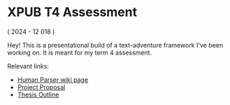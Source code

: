 # XPUB T4 Assessment
( 2024 - 12 018 )

Hey! This is a presentational build of a text-adventure framework I've been working on. It is meant for my term 4 assessment.

Relevant links:
* [Human Parser wiki page](https://pzwiki.wdka.nl/mediadesign/User:Thijshijsijsjss/Human_Parser)
* [Project Proposal](https://pzwiki.wdka.nl/mediadesign/User:Thijshijsijsjss/Human_Parser/Project_Proposal)
* [Thesis Outline](https://pzwiki.wdka.nl/mediadesign/User:Thijshijsijsjss/Human_Parser/Thesis_Outline)
